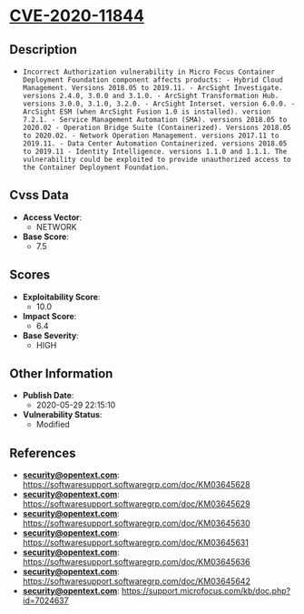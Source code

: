 
# [CVE-2020-11844](https://cve.mitre.org/cgi-bin/cvename.cgi?name=CVE-2020-11844)

## Description

- `Incorrect Authorization vulnerability in Micro Focus Container Deployment Foundation component affects products: - Hybrid Cloud Management. Versions 2018.05 to 2019.11. - ArcSight Investigate. versions 2.4.0, 3.0.0 and 3.1.0. - ArcSight Transformation Hub. versions 3.0.0, 3.1.0, 3.2.0. - ArcSight Interset. version 6.0.0. - ArcSight ESM (when ArcSight Fusion 1.0 is installed). version 7.2.1. - Service Management Automation (SMA). versions 2018.05 to 2020.02 - Operation Bridge Suite (Containerized). Versions 2018.05 to 2020.02. - Network Operation Management. versions 2017.11 to 2019.11. - Data Center Automation Containerized. versions 2018.05 to 2019.11 - Identity Intelligence. versions 1.1.0 and 1.1.1. The vulnerability could be exploited to provide unauthorized access to the Container Deployment Foundation.`

## Cvss Data

- **Access Vector**:
  - NETWORK
- **Base Score**:
  - 7.5

## Scores

- **Exploitability Score**:
  - 10.0
- **Impact Score**:
  - 6.4
- **Base Severity**:
  - HIGH

## Other Information

- **Publish Date**:
  - 2020-05-29 22:15:10
- **Vulnerability Status**:
  - Modified

## References

- **security@opentext.com**: https://softwaresupport.softwaregrp.com/doc/KM03645628
- **security@opentext.com**: https://softwaresupport.softwaregrp.com/doc/KM03645629
- **security@opentext.com**: https://softwaresupport.softwaregrp.com/doc/KM03645630
- **security@opentext.com**: https://softwaresupport.softwaregrp.com/doc/KM03645631
- **security@opentext.com**: https://softwaresupport.softwaregrp.com/doc/KM03645636
- **security@opentext.com**: https://softwaresupport.softwaregrp.com/doc/KM03645642
- **security@opentext.com**: https://support.microfocus.com/kb/doc.php?id=7024637
